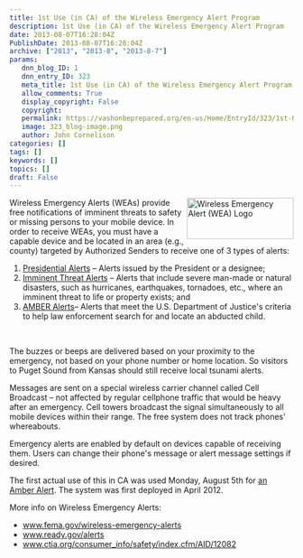 ```yaml
---
title: 1st Use (in CA) of the Wireless Emergency Alert Program
description: 1st Use (in CA) of the Wireless Emergency Alert Program
date: 2013-08-07T16:28:04Z
PublishDate: 2013-08-07T16:28:04Z
archive: ["2013", "2013-8", "2013-8-7"]
params:
   dnn_blog_ID: 1
   dnn_entry_ID: 323
   meta_title: 1st Use (in CA) of the Wireless Emergency Alert Program
   allow_comments: True
   display_copyright: False
   copyright: 
   permalink: https://vashonbeprepared.org/en-us/Home/EntryId/323/1st-Use-in-CA-of-the-Wireless-Emergency-Alert-Program
   image: 323_blog-image.png
   author: John Cornelison
categories: []
tags: []
keywords: []
topics: []
draft: False
---
```


<p><img style="float: right; margin: 0px 0px 5px 5px; display: inline" alt="Wireless Emergency Alert (WEA) Logo" align="right" src="http://www.fema.gov/sites/default/files/images/wea_logo.jpg" width="189" height="73" />Wireless Emergency Alerts (WEAs) provide free notifications of imminent threats to safety or missing persons to your mobile device. In order to receive WEAs, you must have a capable device and be located in an area (e.g., county) targeted by Authorized Senders to receive one of 3 types of alerts:</p>  <ol>   <li><u>Presidential Alerts</u> – Alerts issued by the President or a designee; </li>    <li><u>Imminent Threat Alerts</u> – Alerts that include severe man-made or natural disasters, such as hurricanes, earthquakes, tornadoes, etc., where an imminent threat to life or property exists; and </li>    <li><a href="http://www.ctia.org/consumer_info/safety/index.cfm/AID/10361">AMBER Alerts</a>– Alerts that meet the U.S. Department of Justice's criteria to help law enforcement search for and locate an abducted child.</li> </ol>  <p>&#160;</p>  <p>The buzzes or beeps are delivered based on your proximity to the emergency, not based on your phone number or home location. So visitors to Puget Sound from Kansas should still receive local tsunami alerts.</p>  <p>Messages are sent on a special wireless carrier channel called Cell Broadcast – not affected by regular cellphone traffic that would be heavy after an emergency. Cell towers broadcast the signal simultaneously to all mobile devices within their range. The free system does not track phones' whereabouts.</p>  <p>Emergency alerts are enabled by default on devices capable of receiving them. Users can change their phone's message or alert message settings if desired.</p>  <p>The first actual use of this in CA was used Monday, August 5th for <a href="http://www.latimes.com/local/lanow/la-me-ln-statewide-amber-alert-20130806,0,1622380.story" target="_blank">an Amber Alert</a>. The system was first deployed in April 2012.</p>  <p>More info on Wireless Emergency Alerts:</p>  <ul>   <li><a title="http://www.fema.gov/wireless-emergency-alerts" href="http://www.fema.gov/wireless-emergency-alerts">www.fema.gov/wireless-emergency-alerts</a></li>    <li><a title="http://www.ready.gov/alerts" href="http://www.ready.gov/alerts">www.ready.gov/alerts</a></li>    <li><a title="http://support.verizonwireless.com/faqs/Wireless%20Service/emergency_alerts_faq.html" href="http://support.verizonwireless.com/faqs/Wireless%20Service/emergency_alerts_faq.html"><a title="http://www.ctia.org/consumer_info/safety/index.cfm/AID/12082" href="http://www.ctia.org/consumer_info/safety/index.cfm/AID/12082">www.ctia.org/consumer_info/safety/index.cfm/AID/12082</a></a></li> </ul>

